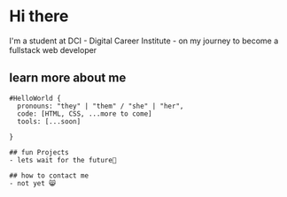 # Hi there

I'm a student at DCI - Digital Career Institute - on my journey to become a fullstack web developer

## learn more about me

```
#HelloWorld {
  pronouns: "they" | "them" / "she" | "her",
  code: [HTML, CSS, ...more to come]
  tools: [...soon]

}

## fun Projects
- lets wait for the future🔮

## how to contact me
- not yet 😸
